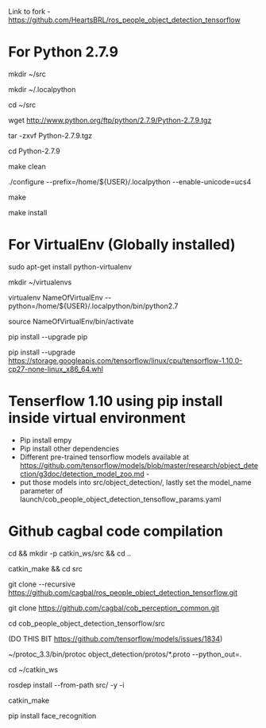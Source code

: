 Link to fork - https://github.com/HeartsBRL/ros_people_object_detection_tensorflow

# For Python 2.7.9

mkdir ~/src

mkdir ~/.localpython

cd ~/src

wget http://www.python.org/ftp/python/2.7.9/Python-2.7.9.tgz

tar -zxvf Python-2.7.9.tgz

cd Python-2.7.9

make clean

./configure --prefix=/home/${USER}/.localpython --enable-unicode=ucs4

make

make install

# For VirtualEnv (Globally installed)

sudo apt-get install python-virtualenv

mkdir ~/virtualenvs

virtualenv NameOfVirtualEnv --python=/home/${USER}/.localpython/bin/python2.7

source NameOfVirtualEnv/bin/activate

pip install --upgrade pip

pip install --upgrade https://storage.googleapis.com/tensorflow/linux/cpu/tensorflow-1.10.0-cp27-none-linux_x86_64.whl


# Tenserflow 1.10 using pip install inside virtual environment
- Pip install empy 
- Pip install other dependencies 
- Different pre-trained tensorflow models available at https://github.com/tensorflow/models/blob/master/research/object_detection/g3doc/detection_model_zoo.md - 
- put those models into src/object_detection/, lastly set the model_name parameter of launch/cob_people_object_detection_tensoflow_params.yaml

# Github cagbal code compilation

cd && mkdir -p catkin_ws/src && cd ..

catkin_make && cd src

git clone --recursive https://github.com/cagbal/ros_people_object_detection_tensorflow.git

git clone https://github.com/cagbal/cob_perception_common.git

cd cob_people_object_detection_tensorflow/src

(DO THIS BIT https://github.com/tensorflow/models/issues/1834)

~/protoc_3.3/bin/protoc object_detection/protos/*.proto --python_out=.

cd ~/catkin_ws

rosdep install --from-path src/ -y -i

catkin_make

pip install face_recognition
